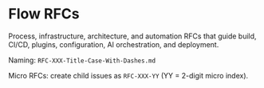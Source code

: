 # Flow RFCs

Process, infrastructure, architecture, and automation RFCs that guide build, CI/CD, plugins, configuration, AI orchestration, and deployment.

Naming: `RFC-XXX-Title-Case-With-Dashes.md`

Micro RFCs: create child issues as `RFC-XXX-YY` (YY = 2-digit micro index).


